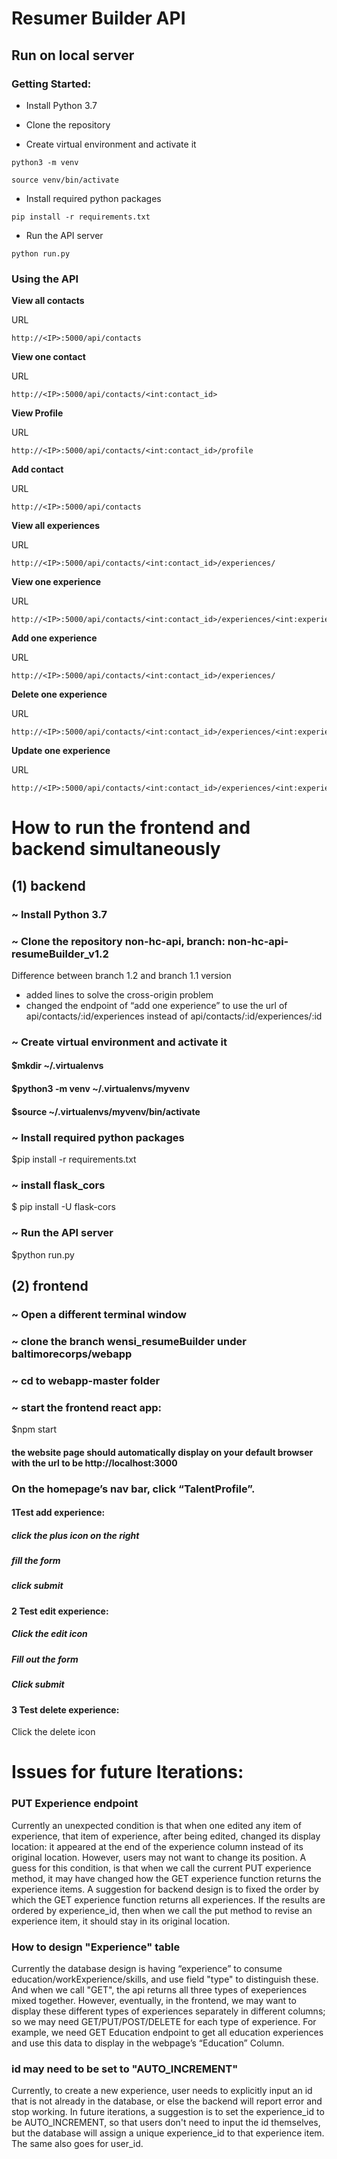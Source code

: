 # Resumer Builder API
## Run on local server

### Getting Started:
- Install Python 3.7

- Clone the repository

- Create virtual environment and activate it

`python3 -m venv`

`source venv/bin/activate`

- Install required python packages

`pip install -r requirements.txt`

- Run the API server

`python run.py`

### Using the API

**View all contacts**

URL

```
http://<IP>:5000/api/contacts
```


**View one contact**

URL

```
http://<IP>:5000/api/contacts/<int:contact_id>
```


**View Profile**

URL

```
http://<IP>:5000/api/contacts/<int:contact_id>/profile
```


**Add contact**

URL
```
http://<IP>:5000/api/contacts
```


**View all experiences**

URL
```
http://<IP>:5000/api/contacts/<int:contact_id>/experiences/
```


**View one experience**

URL
```
http://<IP>:5000/api/contacts/<int:contact_id>/experiences/<int:experience_id>
```


**Add one experience**

URL
```
http://<IP>:5000/api/contacts/<int:contact_id>/experiences/
```


**Delete one experience**

URL
```
http://<IP>:5000/api/contacts/<int:contact_id>/experiences/<int:experience_id>
```



**Update one experience**

URL
```
http://<IP>:5000/api/contacts/<int:contact_id>/experiences/<int:experience_id>
```

# How to run the frontend and backend simultaneously
## (1) backend
### ~ Install Python 3.7
### ~ Clone the repository non-hc-api, branch: non-hc-api-resumeBuilder_v1.2

Difference between branch 1.2 and branch 1.1 version
* added lines to solve the cross-origin problem 
* changed the endpoint of “add one experience” to use the url of api/contacts/:id/experiences instead of api/contacts/:id/experiences/:id

### ~ Create virtual environment and activate it
 #### $mkdir ~/.virtualenvs
 #### $python3 -m venv ~/.virtualenvs/myvenv
 #### $source ~/.virtualenvs/myvenv/bin/activate
### ~ Install required python packages
 $pip install -r requirements.txt 
### ~ install flask_cors
 $ pip install -U flask-cors
### ~ Run the API server
 $python run.py

## (2) frontend 

### ~ Open a different terminal window
### ~ clone the branch wensi_resumeBuilder under baltimorecorps/webapp
### ~ cd to webapp-master folder
### ~ start the frontend react app:
$npm start
####  the website page should automatically display on your default browser with the url to be http://localhost:3000

### On the homepage’s nav bar, click “TalentProfile”.
#### 1Test add experience: 
##### click the plus icon on the right
##### fill the form 
##### click submit
#### 2 Test edit experience:
##### Click the edit icon
##### Fill out the form
##### Click submit
#### 3 Test delete experience:
Click the delete icon

# Issues for future Iterations:
### PUT Experience endpoint
Currently an unexpected condition is that when one edited any item of experience, that item of experience, after being edited, changed its display location: it appeared at the end of the experience column instead of its original location. However, users may not want to change its position. 
A guess for this condition, is that when we call the current PUT experience method, it may have changed how the GET experience function returns the experience items. 
A suggestion for backend design is to fixed the order by which the GET experience function returns all experiences. If the results are ordered by experience_id, then when we call the put method to revise an experience item, it should stay in its original location.

### How to design "Experience" table
Currently the database design is having “experience” to consume education/workExperience/skills, and use field "type" to distinguish these. And when we call "GET", the api returns all three types of exeperiences mixed together. However, eventually, in the frontend, we may want to display these different types of experiences separately in different columns; so we may need GET/PUT/POST/DELETE for each type of experience. For example, we need GET Education endpoint to get all education experiences and use this data to display in the webpage’s “Education” Column. 


### id may need to be set to "AUTO_INCREMENT"
Currently, to create a new experience, user needs to explicitly input an id that is not already in the database, or else the backend will report error and stop working. In future iterations, a suggestion is to set the experience_id to be AUTO_INCREMENT, so that users don't need to input the id themselves, but the database will assign a unique experience_id to that experience item.  The same also goes for user_id.





```
